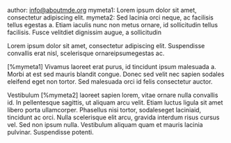author: info@aboutmde.org
mymeta1: Lorem ipsum dolor sit amet, consectetur adipiscing elit.
mymeta2: Sed lacinia orci neque, ac facilisis tellus egestas a.
Etiam iaculis nunc non metus ornare, id sollicitudin tellus facilisis.
Fusce velitdiet dignissim augue, a sollicitudin 

Lorem ipsum dolor sit amet, consectetur adipiscing elit. Suspendisse convallis erat nisl, 
scelerisque ornareipsumegestas ac.

[%mymeta1] Vivamus laoreet erat purus, id tincidunt ipsum 
malesuada a. Morbi at est sed mauris blandit congue. Donec sed velit nec sapien sodales 
eleifend eget non tortor. Sed malesuada orci id felis consectetur auctor.

Vestibulum [%mymeta2] laoreet sapien lorem, vitae ornare nulla convallis id. In pellentesque
sagittis, ut aliquam arcu velit. Etiam luctus ligula sit amet libero porta ullamcorper. 
Phasellus nisi tortor, sodaleseget laciniaid, tincidunt ac orci. Nulla scelerisque elit 
arcu, gravida interdum risus cursus vel. Sed non ipsum nulla. Vestibulum aliquam quam et 
mauris lacinia pulvinar. Suspendisse potenti.
